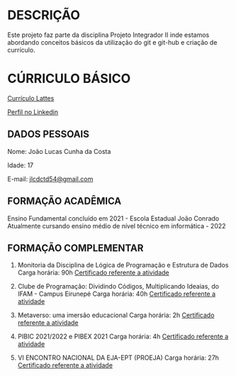 # DESCRIÇÃO

Este projeto faz parte da disciplina Projeto Integrador II inde estamos abordando conceitos básicos da utilização do git e git-hub e criação de currículo.

# CÚRRICULO BÁSICO

[Currículo Lattes](http://lattes.cnpq.br/2827259245658917)

[Perfil no Linkedin](www.linkedin.com/in/joão-lucas-cunha-da-costa-899b682bb)

## DADOS PESSOAIS

Nome: João Lucas Cunha da Costa

Idade: 17

E-mail: jlcdctd54@gmail.com

## FORMAÇÃO ACADÊMICA

Ensino Fundamental concluído em 2021 - Escola Estadual João Conrado
Atualmente cursando ensino médio de nível técnico em informática - 2022

## FORMAÇÃO COMPLEMENTAR

1. Monitoria da Disciplina de Lógica de Programação e Estrutura de Dados
Carga horária: 90h
[Certificado referente a atividade](Certificado-1.pdf)

2. Clube de Programação: Dividindo Códigos, Multiplicando Ideaias, do IFAM - Campus Eirunepé
Carga horária: 40h
[Certificado referente a atividade](Certificado-2.pdf)

3. Metaverso: uma imersão educacional
Carga horária: 2h
[Certificado referente a atividade](Certificado-3.pdf)

4. PIBIC 2021/2022 e PIBEX 2021
Carga horária: 4h
[Certificado referente a atividade](Certificado-4.pdf)

5. VI ENCONTRO NACIONAL DA EJA-EPT (PROEJA)
Carga horária: 27h
[Certificado referente a atividade](Certificado-5.pdf)
